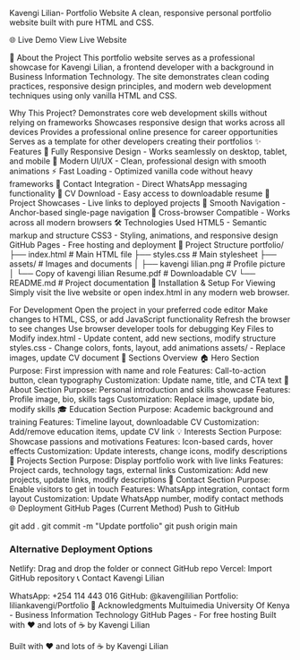 Kavengi Lilian- Portfolio Website
A clean, responsive personal portfolio website built with pure HTML and CSS.

🌐 Live Demo
View Live Website

🎯 About the Project
This portfolio website serves as a professional showcase for Kavengi Lilian, a frontend developer with a background in Business Information Technology. The site demonstrates clean coding practices, responsive design principles, and modern web development techniques using only vanilla HTML and CSS.

Why This Project?
Demonstrates core web development skills without relying on frameworks
Showcases responsive design that works across all devices
Provides a professional online presence for career opportunities
Serves as a template for other developers creating their portfolios
✨ Features
📱 Fully Responsive Design - Works seamlessly on desktop, tablet, and mobile
🎨 Modern UI/UX - Clean, professional design with smooth animations
⚡ Fast Loading - Optimized vanilla code without heavy frameworks
📧 Contact Integration - Direct WhatsApp messaging functionality
📄 CV Download - Easy access to downloadable resume
🔗 Project Showcases - Live links to deployed projects
🎯 Smooth Navigation - Anchor-based single-page navigation
🌙 Cross-browser Compatible - Works across all modern browsers
🛠 Technologies Used
HTML5 - Semantic markup and structure
CSS3 - Styling, animations, and responsive design
GitHub Pages - Free hosting and deployment
📁 Project Structure
portfolio/
├── index.html              # Main HTML file
├── styles.css              # Main stylesheet
├── assets/                 # Images and documents
│   ├── kavengi lilian.png  # Profile picture
│   └── Copy of kavengi lilian Resume.pdf  # Downloadable CV
└── README.md              # Project documentation
🚀 Installation & Setup
For Viewing
Simply visit the live website or open index.html in any modern web browser.

For Development
Open the project in your preferred code editor
Make changes to HTML, CSS, or add JavaScript functionality
Refresh the browser to see changes
Use browser developer tools for debugging
Key Files to Modify
index.html - Update content, add new sections, modify structure
styles.css - Change colors, fonts, layout, add animations
assets/ - Replace images, update CV document
📄 Sections Overview
🏠 Hero Section
Purpose: First impression with name and role
Features: Call-to-action button, clean typography
Customization: Update name, title, and CTA text
👤 About Section
Purpose: Personal introduction and skills showcase
Features: Profile image, bio, skills tags
Customization: Replace image, update bio, modify skills
🎓 Education Section
Purpose: Academic background and training
Features: Timeline layout, downloadable CV
Customization: Add/remove education items, update CV link
💡 Interests Section
Purpose: Showcase passions and motivations
Features: Icon-based cards, hover effects
Customization: Update interests, change icons, modify descriptions
🚀 Projects Section
Purpose: Display portfolio work with live links
Features: Project cards, technology tags, external links
Customization: Add new projects, update links, modify descriptions
📧 Contact Section
Purpose: Enable visitors to get in touch
Features: WhatsApp integration, contact form layout
Customization: Update WhatsApp number, modify contact methods
🌐 Deployment
GitHub Pages (Current Method)
Push to GitHub

git add .
git commit -m "Update portfolio"
git push origin main


### Alternative Deployment Options
Netlify: Drag and drop the folder or connect GitHub repo
Vercel: Import GitHub repository
📞 Contact
Kavengi Lilian

WhatsApp: +254 114 443 016
GitHub: @kavengililian
Portfolio: liliankavengi/Portfolio
🎉 Acknowledgments
Multuimedia University Of Kenya - Business Information Technology
GitHub Pages - For free hosting
Built with ❤️ and lots of ☕ by Kavengi Lilian

Built with ❤️ and lots of ☕ by Kavengi Lilian

